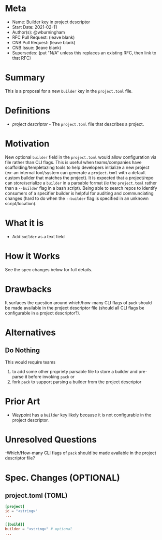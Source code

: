 # Meta
[meta]: #meta
- Name: Builder key in project descriptor
- Start Date: 2021-02-11
- Author(s): @wburningham
- RFC Pull Request: (leave blank)
- CNB Pull Request: (leave blank)
- CNB Issue: (leave blank)
- Supersedes: (put "N/A" unless this replaces an existing RFC, then link to that RFC)

# Summary
[summary]: #summary

This is a proposal for a new `builder` key in the `project.toml` file.

# Definitions
[definitions]: #definitions

* _project descriptor_ - The `project.toml` file that describes a project.

# Motivation
[motivation]: #motivation

New optional `builder` field in the `project.toml` would allow configuration via file rather than CLI flags. This is useful when teams/companies have scaffolding/templetazing tools to help developers initialize a new project (ex: an internal tool/system can generate a `project.toml` with a default custom builder that matches the project). It is expected that a project/repo can store/serialize a `builder` in a parsable format (ie the `project.toml` rather than a `--builder` flag in a bash script). Being able to search repos to identify consumers of a specifier builder is helpful for auditing and communciating changes (hard to do when the `--builder` flag is specified in an unknown script/location).

# What it is
[what-it-is]: #what-it-is

* Add `builder` as a text field

# How it Works
[how-it-works]: #how-it-works

See the spec changes below for full details.

# Drawbacks
[drawbacks]: #drawbacks

It surfaces the question around which/how-many CLI flags of `pack` should be made available in the project descriptor file (should all CLI flags be configurable in a project descriptor?).

# Alternatives
[alternatives]: #alternatives

## Do Nothing

This would require teams 
1. to add some other propriety parsable file to store a builder and pre-parse it before invoking `pack`
or
2. fork `pack` to support parsing a builder from the project descriptor

# Prior Art
[prior-art]: #prior-art

* [Waypoint](https://www.waypointproject.io/plugins/pack) has a `builder` key likely because it is not configurable in the project descriptor. 

# Unresolved Questions
[unresolved-questions]: #unresolved-questions

-Which/How-many CLI flags of `pack` should be made available in the project descriptor file?

# Spec. Changes (OPTIONAL)
[spec-changes]: #spec-changes

## project.toml (TOML)

```toml
[project]
id = "<string>"
...

[[build]]
builder = "<string>" # optional
...
```
